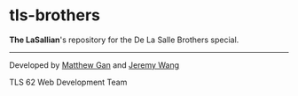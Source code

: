 # tls-brothers
**The LaSallian**'s repository for the De La Salle Brothers special.

---

Developed by [Matthew Gan](https://github.com/ganmatthew) and [Jeremy Wang](https://github.com/jerw18)<br>

TLS 62 Web Development Team
